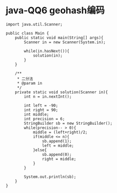 # java-QQ6 geohash编码


    import java.util.Scanner;
    
    public class Main {
        public static void main(String[] args){
            Scanner in = new Scanner(System.in);
    
            while(in.hasNext()){
                solution(in);
            }
        }
    
        /**
         * 二分法
         * @param in
         */
        private static void solution(Scanner in){
            int n = in.nextInt();
    
            int left = -90;
            int right = 90;
            int middle;
            int precision = 6;
            StringBuilder sb = new StringBuilder();
            while(precision-- > 0){
                middle = (left+right)/2;
                if(middle <= n){
                    sb.append(1);
                    left = middle;
                }else{
                    sb.append(0);
                    right = middle;
                }
            }
    
            System.out.println(sb);
        }
    }

  

